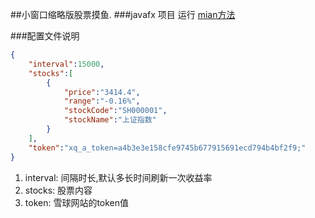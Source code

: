 ##小窗口缩略版股票摸鱼.
###javafx 项目
运行 [mian方法](https://github.com/Zhao2018Mr/StockFish/blob/master/src/com/zyj/Main.java)

###配置文件说明
```json
{
    "interval":15000,
    "stocks":[
        {
            "price":"3414.4",
            "range":"-0.16%",
            "stockCode":"SH000001",
            "stockName":"上证指数"
        }
    ],
    "token":"xq_a_token=a4b3e3e158cfe9745b677915691ecd794b4bf2f9;"
}
```
1. interval: 间隔时长,默认多长时间刷新一次收益率
2. stocks: 股票内容
3. token: 雪球网站的token值